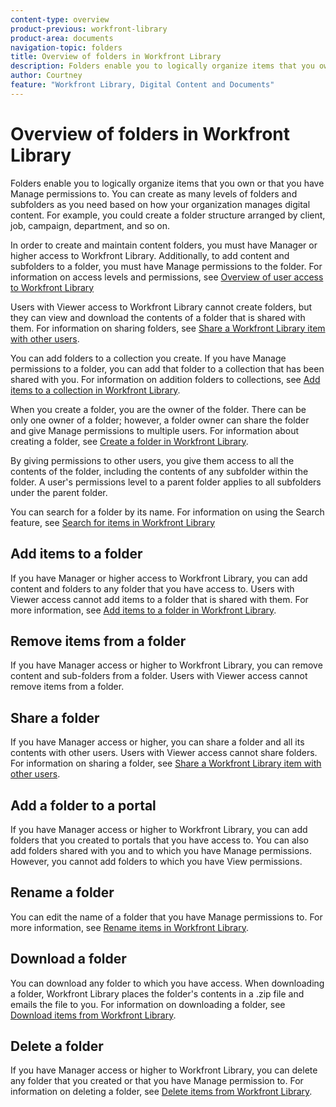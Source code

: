 ```yaml
---
content-type: overview
product-previous: workfront-library
product-area: documents
navigation-topic: folders
title: Overview of folders in Workfront Library
description: Folders enable you to logically organize items that you own or that you have Manage permissions to. You can create as many levels of folders and subfolders as you need based on how your organization manages digital content. For example, you could create a folder structure arranged by client, job, campaign, department, and so on.
author: Courtney
feature: "Workfront Library, Digital Content and Documents"
---
```


# Overview of folders in Workfront Library

Folders enable you to logically organize items that you own or that you have Manage permissions to.&nbsp;You can create as many levels of folders and subfolders as you need based on how your organization manages digital content. For example, you could create a folder structure arranged by client, job, campaign, department, and so on.

In order to create and maintain content folders, you must have Manager or higher access to Workfront Library. Additionally, to add content and subfolders to a folder, you must have Manage permissions to the folder. For information on access levels and permissions, see [Overview of user access to Workfront Library](../../../workfront-library/administration-and-setup/user-access/user-access-overview.md)

Users with Viewer access to Workfront Library cannot create folders, but they can view and download the contents of a folder that is shared with them. For information on sharing folders, see [Share a Workfront Library item with other users](../../../workfront-library/content-management/share-an-asset-with-users.md).

You can add folders to a collection you create. If you have Manage permissions to a folder, you can add that folder to a collection that has been shared with you. For information on addition folders to collections, see [Add items to a collection in Workfront Library](../../../workfront-library/content-management/collections/add-items-to-a-collection.md).

When you create a folder, you are the owner of the folder. There can be only one owner of a folder; however, a folder owner can share the folder and give Manage permissions to multiple users.&nbsp;For information about creating a folder, see [Create a folder in Workfront Library](../../../workfront-library/content-management/folders/create-a-folder-library.md).

By giving permissions to other users, you give them access to all the contents of the folder, including the contents of any subfolder within the folder. A user's permissions level to a parent folder applies to all subfolders under the parent folder.

You can search for a folder by its name. For information on using the Search feature, see [Search for items in Workfront Library](../../../workfront-library/content-management/basics/search-for-items-in-workfront-library.md)

## Add items to a folder

If you have Manager or higher access to Workfront Library, you can add content and folders to any folder that you have access to. Users with Viewer access cannot add items to a folder that is shared with them. For more information, see [Add items to a folder in Workfront Library](../../../workfront-library/content-management/folders/add-items-to-a-folder-library.md).

## Remove items from a folder

If you have Manager access or higher to Workfront Library, you can remove content and sub-folders from a folder. Users with Viewer access cannot remove items from a folder. 

<!--
<MadCap:conditionalText data-mc-conditions="QuicksilverOrClassic.Draft mode">
For more information, see
<a href="../../../workfront-library/content-management/folders/remove-items-from-a-folder.md" class="MCXref xref" xrefformat="{para}">Remove items from a folder in Workfront Library</a>.
</MadCap:conditionalText>
-->

## Share a folder

If you have Manager access or higher, you can share a folder and all its contents with other users. Users with Viewer access cannot share folders. For information on sharing a folder, see [Share a Workfront Library item with other users](../../../workfront-library/content-management/share-an-asset-with-users.md).

## Add a folder to a portal

If you have Manager access or higher to Workfront Library, you can add folders that you created to portals that you have access to. You can also add folders shared with you and to which you have Manage permissions. However, you cannot add folders to which you have View permissions.

<!--
<MadCap:conditionalText data-mc-conditions="QuicksilverOrClassic.Draft mode">
For more information, see .
</MadCap:conditionalText>
-->

## Rename a folder

You can edit the name of a folder that you have Manage permissions to. For more information, see [Rename items in Workfront Library](../../../workfront-library/content-management/rename-items.md).

## Download a folder

You can download any folder to which you have access. When downloading a folder, Workfront Library places the folder's contents in a .zip file and emails the file to you. For information on downloading a folder, see [Download items from Workfront Library](../../../workfront-library/content-management/basics/download-content-from-library.md).

## Delete a folder

If you have Manager access or higher to Workfront Library, you can delete any folder that you created or that you have Manage permission to. For information on deleting a folder, see [Delete items from Workfront Library](../../../workfront-library/content-management/delete-items.md).
